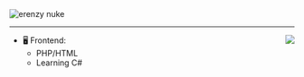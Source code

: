 <img src="https://erenzy.net/nuke.gif" alt="erenzy nuke" />

---

<a href="https://discord.com/users/399176286758502400">
  <img src="https://lanyard-profile-readme.vercel.app/api/399176286758502400?hideTimestamp=true&idleMessage=Just%20chillin'%20at%20the%20moment..." align="right" />
</a>

- 🖥️ Frontend:
  - PHP/HTML
  - Learning C#


